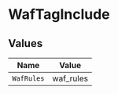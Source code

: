 # WafTagInclude


## Values

| Name       | Value      |
| ---------- | ---------- |
| `WafRules` | waf_rules  |